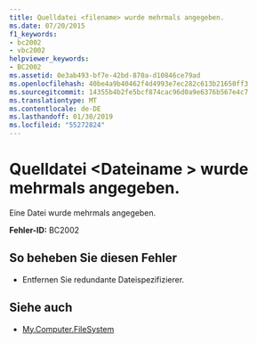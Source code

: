 ```yaml
---
title: Quelldatei <filename> wurde mehrmals angegeben.
ms.date: 07/20/2015
f1_keywords:
- bc2002
- vbc2002
helpviewer_keywords:
- BC2002
ms.assetid: 0e3ab493-bf7e-42bd-870a-d10846ce79ad
ms.openlocfilehash: 40be4a9b40462f4d4993e7ec282c613b21650ff3
ms.sourcegitcommit: 14355b4b2fe5bcf874cac96d0a9e6376b567e4c7
ms.translationtype: MT
ms.contentlocale: de-DE
ms.lasthandoff: 01/30/2019
ms.locfileid: "55272824"
---
```

# <a name="source-file-filename-specified-multiple-times"></a>Quelldatei \<Dateiname > wurde mehrmals angegeben.
Eine Datei wurde mehrmals angegeben.  
  
 **Fehler-ID:** BC2002  
  
## <a name="to-correct-this-error"></a>So beheben Sie diesen Fehler  
  
-   Entfernen Sie redundante Dateispezifizierer.  
  
## <a name="see-also"></a>Siehe auch
- [My.Computer.FileSystem](xref:Microsoft.VisualBasic.FileIO.FileSystem)

